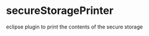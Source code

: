 secureStoragePrinter
====================

eclipse plugin to print the contents of the secure storage
